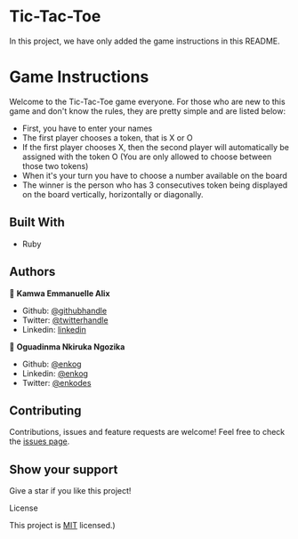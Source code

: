 # Tic-Tac-Toe

In this project, we have only added the game instructions in this README.

# Game Instructions

Welcome to the Tic-Tac-Toe game everyone. For those who are new to this game and don't know the rules, they are pretty simple and are listed below:

-   First, you have to enter your names
-   The first player chooses a token, that is X or O
-   If the first player chooses X, then the second player will automatically be assigned with the token O (You are only allowed to choose between those two tokens)
-   When it's your turn you have to choose a number available on the board
-   The winner is the person who has 3 consecutives token being displayed on the board vertically, horizontally or diagonally.

## Built With

-   Ruby

## Authors

👤 **Kamwa Emmanuelle Alix**

-   Github: [@githubhandle](https://github.com/emmanuellekamwa)
-   Twitter: [@twitterhandle](https://twitter.com/AlixKamwa)
-   Linkedin: [linkedin](https://linkedin.com/in/emmanuelle-kamwa-86145a1a4/)

👤 **Oguadinma Nkiruka Ngozika**

-   Github: [@enkog](https://github.com/enkog)
-   Linkedin: [@enkog](https://www.linkedin.com/in/enkog/)
-   Twitter: [@enkodes](https://twitter.com/enkodes)

## Contributing

Contributions, issues and feature requests are welcome!
Feel free to check the [issues page](issues/).

## Show your support

Give a star if you like this project!

License

This project is [MIT](lic.url) licensed.)
